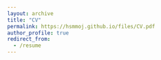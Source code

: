 ```yaml
---
layout: archive
title: "CV"
permalink: https://hsmmoj.github.io/files/CV.pdf
author_profile: true
redirect_from:
  - /resume
---
```





